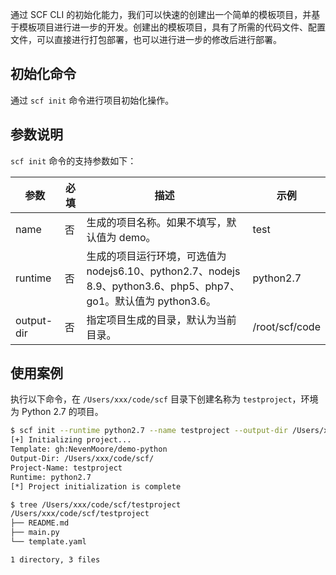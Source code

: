 通过 SCF CLI 的初始化能力，我们可以快速的创建出一个简单的模板项目，并基于模板项目进行进一步的开发。创建出的模板项目，具有了所需的代码文件、配置文件，可以直接进行打包部署，也可以进行进一步的修改后进行部署。

## 初始化命令
通过 `scf init` 命令进行项目初始化操作。

## 参数说明
`scf init` 命令的支持参数如下：

| 参数       | 必填 | 描述                                                         | 示例           |
| ---------- | ---- | ------------------------------------------------------------ | -------------- |
| name       | 否   | 生成的项目名称。如果不填写，默认值为 demo。                  | test           |
| runtime    | 否   | 生成的项目运行环境，可选值为 nodejs6.10、python2.7、nodejs 8.9、python3.6、php5、php7、go1。默认值为 python3.6。 | python2.7      |
| output-dir | 否   | 指定项目生成的目录，默认为当前目录。                         |  /root/scf/code |



## 使用案例

执行以下命令，在 `/Users/xxx/code/scf` 目录下创建名称为 `testproject`，环境为 Python 2.7 的项目。
```bash
$ scf init --runtime python2.7 --name testproject --output-dir /Users/xxx/code/scf/
[+] Initializing project...
Template: gh:NevenMoore/demo-python
Output-Dir: /Users/xxx/code/scf/
Project-Name: testproject
Runtime: python2.7
[*] Project initialization is complete

$ tree /Users/xxx/code/scf/testproject
/Users/xxx/code/scf/testproject
├── README.md
├── main.py
└── template.yaml

1 directory, 3 files
```
